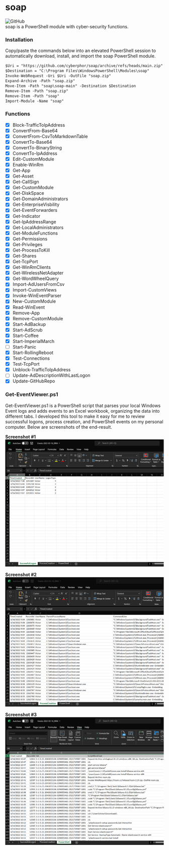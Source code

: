 # soap
![GitHub](https://img.shields.io/github/license/cyberphor/soap)  
soap is a PowerShell module with cyber-security functions.

### Installation
Copy/paste the commands below into an elevated PowerShell session to automatically download, install, and import the soap PowerShell module.
```pwsh
$Uri = "https://github.com/cyberphor/soap/archive/refs/heads/main.zip"
$Destination = "C:\Program Files\WindowsPowerShell\Modules\soap"
Invoke-WebRequest -Uri $Uri -OutFile "soap.zip"
Expand-Archive -Path "soap.zip"
Move-Item -Path "soap\soap-main" -Destination $Destination
Remove-Item -Path "soap.zip"
Remove-Item -Path "soap"
Import-Module -Name "soap"
```

### Functions
- [x] Block-TrafficToIpAddress
- [x] ConvertFrom-Base64
- [x] ConvertFrom-CsvToMarkdownTable
- [x] ConvertTo-Base64
- [x] ConvertTo-BinaryString
- [x] ConvertTo-IpAddress
- [x] Edit-CustomModule
- [x] Enable-WinRm
- [x] Get-App
- [x] Get-Asset
- [x] Get-CallSign
- [x] Get-CustomModule
- [x] Get-DiskSpace
- [x] Get-DomainAdministrators
- [x] Get-EnterpriseVisbility
- [x] Get-EventForwarders
- [x] Get-Indicator
- [x] Get-IpAddressRange
- [x] Get-LocalAdministrators
- [x] Get-ModuleFunctions
- [x] Get-Permissions
- [x] Get-Privileges
- [x] Get-ProcessToKill
- [x] Get-Shares
- [x] Get-TcpPort
- [x] Get-WinRmClients
- [x] Get-WirelessNetAdapter
- [x] Get-WordWheelQuery
- [x] Import-AdUsersFromCsv
- [x] Import-CustomViews
- [x] Invoke-WinEventParser
- [x] New-CustomModule
- [x] Read-WinEvent
- [x] Remove-App
- [x] Remove-CustomModule
- [x] Start-AdBackup
- [x] Start-AdScrub
- [x] Start-Coffee
- [x] Start-ImperialMarch
- [ ] Start-Panic
- [x] Start-RollingReboot
- [x] Test-Connections
- [x] Test-TcpPort
- [x] Unblock-TrafficToIpAddress
- [ ] Update-AdDescriptionWithLastLogon
- [x] Update-GitHubRepo

### Get-EventViewer.ps1
Get-EventViewer.ps1 is a PowerShell script that parses your local Windows Event logs and adds events to an Excel workbook, organizing the data into different tabs. I developed this tool to make it easy for me to review successful logons, process creation, and PowerShell events on my personal computer. Below are screenshots of the end-result.

**Screenshot #1**
![Screenshot1](/Screenshots/Screenshot1.PNG)

**Screenshot #2**
![Screenshot2](/Screenshots/Screenshot2.PNG)

**Screenshot #3**
![Screenshot3](/Screenshots/Screenshot3.PNG)